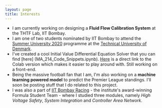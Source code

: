 ```yaml
---
layout: page
title: Interests
---
```


- I am currently working on designing a **Fluid Flow Calibration System** at the THTF Lab, IIT Bombay.
- I am one of two students nominated by IIT Bombay to attend the [Summer University 2020](https://www.dtu.dk/english/Education/Incoming-students/Summer-University) programme at the [Technical University of Denmark](https://www.dtu.dk/english/).
- I've created a cool Initial Value Differential Equation Solver that you can find [here] (MA_214_Code_Snippets.ipynb). [Here](https://colab.research.google.com/drive/1AplMvJAHl-Jf4n7aue7hspnsxFw3YVMm#scrollTo=I3Lq48ZVzuB-) is a direct link to the Colab version which makes it easier to play around with. Still working on a front-end.
- Being the massive football fan that I am, I'm also working on a **machine learning powered model** to predict the Premier League standings. I'll soon be posting stuff that I do related to this project.
- I was also a part of [IIT Bombay Racing](https://www.iitbracing.org/) - the institute's award-winning Formula Student Team - where I studied three modules, namely *High Voltage Safety*, *System Integration* and *Controller Area Network*.
